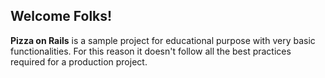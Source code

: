 ## Welcome Folks!

**Pizza on Rails** is a sample project for educational purpose with very basic functionalities. For this reason it doesn't follow all the best practices required for a production project. 